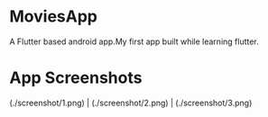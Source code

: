 # MoviesApp
 A Flutter based android app.My first app built while learning flutter.



# App Screenshots
(./screenshot/1.png)  |
(./screenshot/2.png)  |
(./screenshot/3.png)

